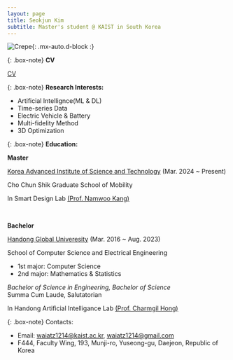 ```yaml
---
layout: page
title: Seokjun Kim
subtitle: Master's student @ KAIST in South Korea
---
```


![Crepe](https://withalliam.github.io/assets/img/seokjun.jpg){: .mx-auto.d-block :}  

{: .box-note}
**CV**

[CV](https://withalliam.github.io/assets/img/CV.docx)

{: .box-note}
**Research Interests:**

- Artificial Intellignce(ML & DL)
- Time-series Data
- Electric Vehicle & Battery
- Multi-fidelity Method
- 3D Optimization

{: .box-note}
**Education:**


**Master**

[Korea Advanced Institute of Science and Technology](https://www.kaist.ac.kr/) (Mar. 2024 ~ Present)

Cho Chun Shik Graduate School of Mobility 

In Smart Design Lab [(Prof. Namwoo Kang)](https://www.smartdesignlab.org/)

<br>

**Bachelor**

[Handong Global Univeresity](https://www.handong.edu/) (Mar. 2016 ~ Aug. 2023)

School of Computer Science and Electrical Engineering
 - 1st major: Computer Science  
 - 2nd major: Mathematics & Statistics

_Bachelor of Science in Engineering, Bachelor of Science_  
Summa Cum Laude, Salutatorian

In Handong Artificial Intelligance Lab [(Prof. Charmgil Hong)](https://www.linkedin.com/in/charmgil/)

{: .box-note}
Contacts:

- Email: waiatz1214@kaist.ac.kr, waiatz1214@gmail.com
- F444, Faculty Wing, 193, Munji-ro, Yuseong-gu, Daejeon, Republic of Korea
